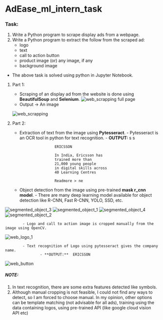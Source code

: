 # AdEase_ml_intern_task

### Task:
1. Write a Python program to scrape display ads from a webpage.
2. Write a Python program to extract the follow from the scraped ad:
    - logo
    - text
    - call to action button
    - product image (or) any image, if any
    - background image

- The above task is solved using python in Jupyter Notebook.

1. Part 1:
    - Scraping of an display ad from the website is done using **BeautifulSoup** and **Selenium**.
    ![web_scrapping full page](https://user-images.githubusercontent.com/58580347/133883623-73971b0a-362e-4676-9b07-57a93b23db78.png)
    - Output -> An image
    
    ![web_scrapping](https://user-images.githubusercontent.com/58580347/133883634-d6290d5d-80fd-466d-8571-ce5626e05073.jpg)



2. Part 2:
    - Extraction of text from the image using **Pytesseract**.
            - Pytesseract is an OCR tool in python for text recognition.
            - **OUTPUT:**
                          s
                          s

                          ERICSSON

                          In India, Ericsson has
                          trained more than
                          21,000 young people
                          in digital skills across
                          40 Learning Centres
                          
                          Readmore > ne
            
    - Object detection from the image using pre-trained **mask r_cnn model**.
            - There are many deep learning model available for object detection like R-CNN, Fast R-CNN, YOLO, SSD, etc. 
           
![segmented_object_3](https://user-images.githubusercontent.com/58580347/133883812-66acdb04-e392-4bea-8e05-76ed615634b0.jpg)
![segmented_object_1](https://user-images.githubusercontent.com/58580347/133883816-3c772bd1-ab51-4663-afa7-c247c215241a.jpg)
![segmented_object_4](https://user-images.githubusercontent.com/58580347/133883819-58aa2fe0-b300-4bc9-97c4-84ef593d7bf8.jpg)
![segmented_object_2](https://user-images.githubusercontent.com/58580347/133883821-6f2022c3-a259-4fa8-935c-68fda1076b4b.jpg)

            - Logo and call to action image is cropped manually from the image using OpenCV.
    
    
   ![web_logo_1](https://user-images.githubusercontent.com/58580347/133883829-ceb9a9eb-ce4d-4974-96b4-003bc950dbb1.jpg)

            - Text recognition of Logo using pytesseract gives the company name.
                    - **OUTPUT:**  ERICSSON
   ![web_button](https://user-images.githubusercontent.com/58580347/133883856-08ee7aba-2d4e-45cf-8192-9bb09a092e0f.jpg)

    

##### NOTE: 
1. In text recognition, there are some extra features detected like symbols.
2. Although manual cropping is not feasible, I could not find any ways to detect, so I am forced to choose manual. In my opinion, other options can be template matching (not advisable for all ads), training using the data containing logos, using pre-trained API (like google cloud vision API etc)


